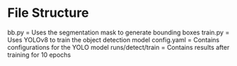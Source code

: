 # File Structure
bb.py = Uses the segmentation mask to generate bounding boxes
train.py = Uses YOLOv8 to train the object detection model
config.yaml = Contains configurations for the YOLO model
runs/detect/train = Contains results after training for 10 epochs
